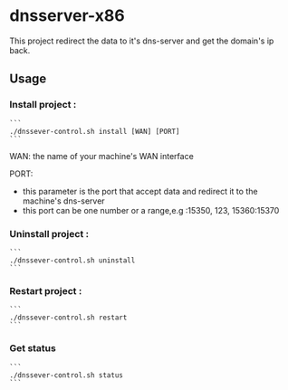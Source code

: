 # dnsserver-x86
This project redirect the data to it's dns-server and get the domain's ip back.


## Usage
### Install project :
    ```
    ./dnssever-control.sh install [WAN] [PORT]
    ```
WAN:    the name of your machine's WAN interface

PORT:   
* this parameter is the port that accept data and redirect it to the machine's dns-server
* this port can be one number or a range,e.g :15350, 123, 15360:15370 


### Uninstall project :
    ```
    ./dnssever-control.sh uninstall
    ```

### Restart project :
    ```
    ./dnssever-control.sh restart
    ```

### Get status
    ```
    ./dnssever-control.sh status
    ```

